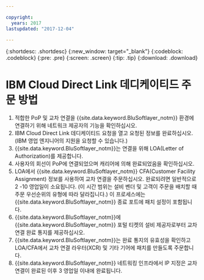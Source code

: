```yaml
---

copyright:
  years: 2017
lastupdated: "2017-12-04"

---
```


{:shortdesc: .shortdesc}
{:new_window: target="_blank"}
{:codeblock: .codeblock}
{:pre: .pre}
{:screen: .screen}
{:tip: .tip}
{:download: .download}

# IBM Cloud Direct Link 데디케이티드 주문 방법

1. 적합한 PoP 및 교차 연결을 {{site.data.keyword.BluSoftlayer_notm}} 환경에 연결하기 위해 네트워크 제공자의 기능을 확인하십시오.
2. IBM Cloud Direct Link 데디케이티드 요청을 열고 요청된 정보를 완료하십시오. (IBM 영업 엔지니어의 지원을 요청할 수 있습니다.)
3. {{site.data.keyword.BluSoftlayer_notm}}는 연결을 위해 LOA(Letter of Authorization)를 제공합니다.
4. 사용자의 회선이 PoP에 연결되었으며 캐리어에 의해 완료되었음을 확인하십시오.
5. LOA에서 {{site.data.keyword.BluSoftlayer_notm}} CFA(Customer Facility Assignment) 정보를 사용하여 교차 연결을 주문하십시오. 완료되려면 일반적으로 2 -10 영업일이 소요됩니다. (이 시간 범위는 설비 벤더 및 고객이 주문을 배치할 때 주문 우선순위의 유형에 따라 달라집니다.) 이 프로세스에는 {{site.data.keyword.BluSoftlayer_notm}} 종료 포트에 패치 설정이 포함됩니다.
6. {{site.data.keyword.BluSoftlayer_notm}}에 {{site.data.keyword.BluSoftlayer_notm}} 포털 티켓의 설비 제공자로부터 교차 연결 완료 통지를 제공하십시오.
7. {{site.data.keyword.BluSoftlayer_notm}}는 완료 통지의 유효성을 확인하고 LOA/CFA에서 교차 연결 라우터(XCR) 및 기타 기어에 패치를 만들도록 주문합니다.
8. {{site.data.keyword.BluSoftlayer_notm}} 네트워킹 인프라에서 IP 지정은 교차 연결이 완료된 이후 3 영업일 이내에 완료됩니다.
